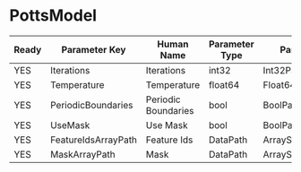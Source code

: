 # PottsModel

| Ready | Parameter Key | Human Name | Parameter Type | Parameter Class |
|-------|---------------|------------|-----------------|----------------|
| YES | Iterations | Iterations | int32 | Int32Parameter |
| YES | Temperature | Temperature | float64 | Float64Parameter |
| YES | PeriodicBoundaries | Periodic Boundaries | bool | BoolParameter |
| YES | UseMask | Use Mask | bool | BoolParameter |
| YES | FeatureIdsArrayPath | Feature Ids | DataPath | ArraySelectionParameter |
| YES | MaskArrayPath | Mask | DataPath | ArraySelectionParameter |
